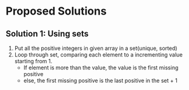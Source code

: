 # Proposed Solutions

## Solution 1: Using sets
1. Put all the positive integers in given array in a set(unique, sorted)
2. Loop through set, comparing each element to a incrementing value starting from 1.
    - If element is more than the value, the value is the first missing positive
    - else, the first missing positive is the last positive in the set + 1